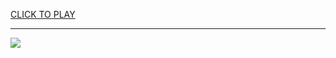 
<a href="https://premium76.site?title=unblocked_agario_games&ref=13M">CLICK TO PLAY</a></h3>
<hr>

<a href="https://premium76.site?title=unblocked_agario_games&ref=13M"><img src="https://clearcache.store/games.png"></a>


